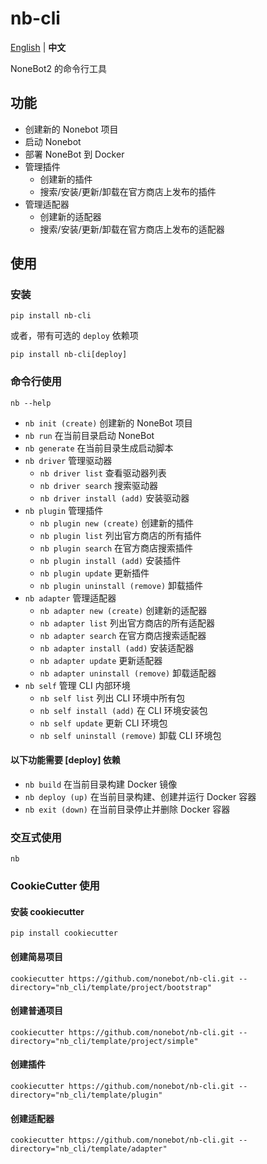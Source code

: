 # nb-cli

[English](./README_en.md) | **中文**

NoneBot2 的命令行工具

## 功能

- 创建新的 Nonebot 项目
- 启动 Nonebot
- 部署 NoneBot 到 Docker
- 管理插件
  - 创建新的插件
  - 搜索/安装/更新/卸载在官方商店上发布的插件
- 管理适配器
  - 创建新的适配器
  - 搜索/安装/更新/卸载在官方商店上发布的适配器

## 使用

### 安装

```shell
pip install nb-cli
```

或者，带有可选的 `deploy` 依赖项

```shell
pip install nb-cli[deploy]
```

### 命令行使用

```shell
nb --help
```

- `nb init (create)` 创建新的 NoneBot 项目
- `nb run` 在当前目录启动 NoneBot
- `nb generate` 在当前目录生成启动脚本
- `nb driver` 管理驱动器
  - `nb driver list` 查看驱动器列表
  - `nb driver search` 搜索驱动器
  - `nb driver install (add)` 安装驱动器
- `nb plugin` 管理插件
  - `nb plugin new (create)` 创建新的插件
  - `nb plugin list` 列出官方商店的所有插件
  - `nb plugin search` 在官方商店搜索插件
  - `nb plugin install (add)` 安装插件
  - `nb plugin update` 更新插件
  - `nb plugin uninstall (remove)` 卸载插件
- `nb adapter` 管理适配器
  - `nb adapter new (create)` 创建新的适配器
  - `nb adapter list` 列出官方商店的所有适配器
  - `nb adapter search` 在官方商店搜索适配器
  - `nb adapter install (add)` 安装适配器
  - `nb adapter update` 更新适配器
  - `nb adapter uninstall (remove)` 卸载适配器
- `nb self` 管理 CLI 内部环境
  - `nb self list` 列出 CLI 环境中所有包
  - `nb self install (add)` 在 CLI 环境安装包
  - `nb self update` 更新 CLI 环境包
  - `nb self uninstall (remove)` 卸载 CLI 环境包

#### 以下功能需要 [deploy] 依赖

- `nb build` 在当前目录构建 Docker 镜像
- `nb deploy (up)` 在当前目录构建、创建并运行 Docker 容器
- `nb exit (down)` 在当前目录停止并删除 Docker 容器

### 交互式使用

```shell
nb
```

### CookieCutter 使用

#### 安装 cookiecutter

```shell
pip install cookiecutter
```

#### 创建简易项目

```shell
cookiecutter https://github.com/nonebot/nb-cli.git --directory="nb_cli/template/project/bootstrap"
```

#### 创建普通项目

```shell
cookiecutter https://github.com/nonebot/nb-cli.git --directory="nb_cli/template/project/simple"
```

#### 创建插件

```shell
cookiecutter https://github.com/nonebot/nb-cli.git --directory="nb_cli/template/plugin"
```

#### 创建适配器

```shell
cookiecutter https://github.com/nonebot/nb-cli.git --directory="nb_cli/template/adapter"
```

